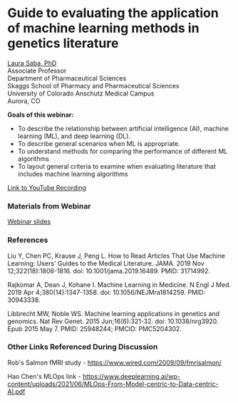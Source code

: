 # **Guide to evaluating the application of machine learning methods in genetics literature** 

[Laura Saba, PhD](https://www.thesabalab.com/)<br/>
Associate Professor<br/>
Department of Pharmaceutical Sciences<br/>
Skaggs School of Pharmacy and Pharmaceutical Sciences<br/>
University of Colorado Anschutz Medical Campus<br/>
Aurora, CO

**Goals of this webinar:**
* To describe the relationship between artificial intelligence (AI), machine learning (ML), and deep learning (DL).
* To describe general scenarios when ML is appropriate.
* To understand methods for comparing the performance of different ML algorithms 
* To layout general criteria to examine when evaluating literature that includes machine learning algorithms


[Link to YouTube Recording](https://youtu.be/JEt7ZZD9Th0)

### Materials from Webinar

[Webinar slides](MachineLearningIntro.2021-10-22.pdf)

### References

Liu Y, Chen PC, Krause J, Peng L. How to Read Articles That Use Machine Learning: Users' Guides to the Medical Literature. JAMA. 2019 Nov 12;322(18):1806-1816. doi: 10.1001/jama.2019.16489. PMID: 31714992.

Rajkomar A, Dean J, Kohane I. Machine Learning in Medicine. N Engl J Med. 2019 Apr 4;380(14):1347-1358. doi: 10.1056/NEJMra1814259. PMID: 30943338.

Libbrecht MW, Noble WS. Machine learning applications in genetics and genomics. Nat Rev Genet. 2015 Jun;16(6):321-32. doi: 10.1038/nrg3920. Epub 2015 May 7. PMID: 25948244; PMCID: PMC5204302.

### Other Links Referenced During Discussion

Rob's Salmon fMRI study - https://www.wired.com/2009/09/fmrisalmon/

Hao Chen's MLOps link - https://www.deeplearning.ai/wp-content/uploads/2021/06/MLOps-From-Model-centric-to-Data-centric-AI.pdf





